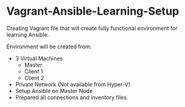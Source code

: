 # Vagrant-Ansible-Learning-Setup

Creating Vagrant file that will create fully functional environment for learning Ansible.

Environment will be created from:
- 3 Virtual Machines
  - Master
  - Client 1
  - Client 2
- Private Network (Not available from Hyper-V)
- Setup Ansible on Master Node
- Prepared all connections and inventory files.
